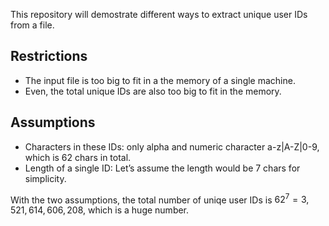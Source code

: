 This repository will demostrate different ways to extract unique user IDs from a file.

## Restrictions

- The input file is too big to fit in a the memory of a single machine.  
- Even, the total unique IDs are also too big to fit in the memory.  

## Assumptions

- Characters in these IDs: only alpha and numeric character a-z|A-Z|0-9, which is 62 chars in total. 
- Length of a single ID: Let’s assume the length would be 7 chars for simplicity.  

With the two assumptions, the total number of uniqe user IDs is $62^7 = 3,521,614,606,208$, which is a huge number.
